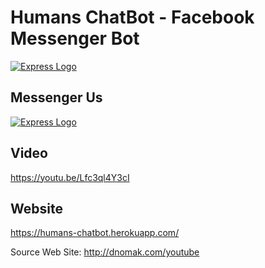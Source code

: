# Humans ChatBot - Facebook Messenger Bot
[![Express Logo](http://yavuzz.com/humans-chatbot/messenger_code.jpg)](https://humans-chatbot.herokuapp.com/)

## Messenger Us
[![Express Logo](http://yavuzz.com/humans-chatbot/fb_connect.png)](https://m.me/825654834274575)

## Video
https://youtu.be/Lfc3ql4Y3cI

## Website
https://humans-chatbot.herokuapp.com/

Source Web Site: http://dnomak.com/youtube